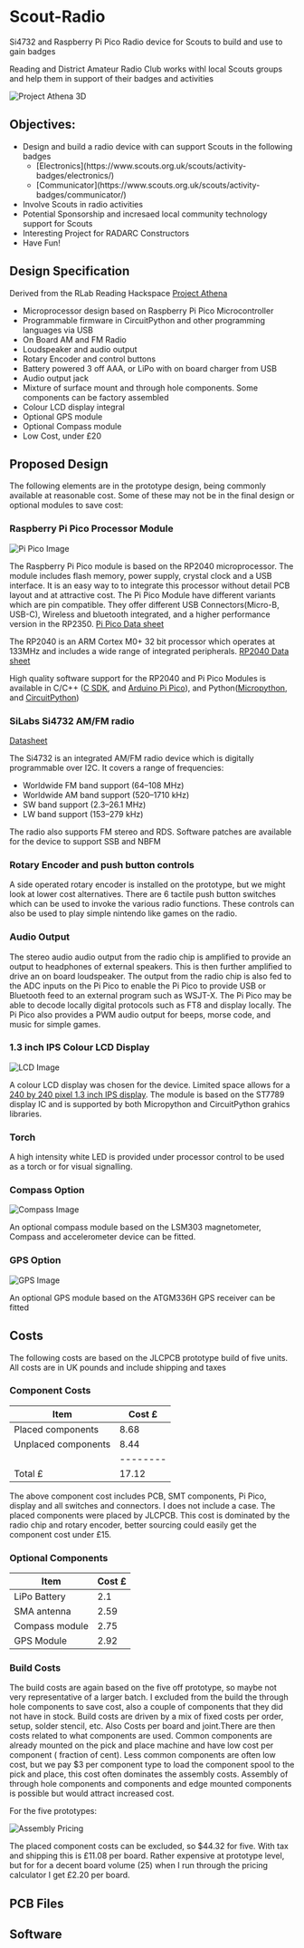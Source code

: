 # Scout-Radio
Si4732 and Raspberry Pi Pico Radio device for Scouts to build and use to gain badges

Reading and District Amateur Radio Club works withl local Scouts groups and help them in support of their badges and activities

![Project Athena 3D](./images/Scout_Radio_3D.jpg)

## Objectives:
<ul>
<li>Design and build a radio device with can support Scouts in the following badges
<ul>
<li>[Electronics](https://www.scouts.org.uk/scouts/activity-badges/electronics/)</li>
<li>[Communicator](https://www.scouts.org.uk/scouts/activity-badges/communicator/)</li>
</ul>
<li>Involve Scouts in radio activities</li>
<li>Potential Sponsorship and incresaed local community technology support for Scouts</li>
<li>Interesting Project for RADARC Constructors</li>
<li>Have Fun!</li>
</ul>

## Design Specification
Derived from the RLab Reading Hackspace [Project Athena](https://github.com/reading-hackspace/project-athena)
<ul>
<li>Microprocessor design based on Raspberry Pi Pico Microcontroller</li>
<li>Programmable firmware in CircuitPython and other programming languages via USB</li>
<li>On Board AM and FM Radio</li>
<li>Loudspeaker and audio output</li>
<li>Rotary Encoder and control buttons</li>
<li>Battery powered 3 off AAA, or LiPo with on board charger from USB</li>
<li>Audio output jack</li>
<li>Mixture of surface mount and through hole components. Some components can be factory assembled</li>
<li>Colour LCD display integral</li> 
<li>Optional GPS module</li>
<li>Optional Compass module</li>
<li>Low Cost, under £20</li>
</ul>



## Proposed Design
The following elements are in the prototype design, being commonly available at reasonable cost. Some of these may not be in the final design or optional modules to save cost:

### Raspberry Pi Pico Processor Module
![Pi Pico Image](./images/Pi_Pico_Img.jpg)


The Raspberry Pi Pico module is based on the RP2040 microprocessor. The module includes flash memory, power supply, crystal clock and a USB interface. It is an easy way to to integrate this processor without detail PCB layout and at attractive cost.
The Pi Pico Module have different variants which are pin compatible. They offer different USB Connectors(Micro-B, USB-C), Wireless and bluetooth integrated, and a higher performance version in the RP2350.
[Pi Pico Data sheet](https://datasheets.raspberrypi.com/pico/pico-datasheet.pdf)

The RP2040 is an ARM Cortex M0+ 32 bit processor which operates at 133MHz and includes a wide range of integrated peripherals.
[RP2040 Data sheet](https://datasheets.raspberrypi.com/rp2040/rp2040-datasheet.pdf)

High quality software support for the RP2040 and Pi Pico Modules is available in C/C++ ([C SDK](https://www.raspberrypi.com/documentation/microcontrollers/c_sdk.html), and [Arduino Pi Pico](https://www.tomshardware.com/how-to/program-raspberry-pi-pico-with-arduino-ide)), and Python([Micropython](https://www.raspberrypi.com/documentation/microcontrollers/micropython.html), and [CircuitPython](https://circuitpython.org/board/raspberry_pi_pico/))


### SiLabs Si4732 AM/FM radio
[Datasheet](https://www.skyworksinc.com/-/media/Skyworks/SL/documents/public/data-shorts/Si4732-A10-short.pdf)

The Si4732 is an integrated AM/FM radio device which is digitally programmable over I2C.
It covers a range of frequencies:
<ul> 
<li>Worldwide FM band support (64–108 MHz) </li>
<li>Worldwide AM band support (520–1710 kHz)</li>
<li>SW band support (2.3–26.1 MHz)</li>
<li>LW band support (153–279 kHz)</li>
</ul>
The radio also supports FM stereo and RDS.
Software patches are available for the device to support SSB and NBFM

### Rotary Encoder and push button controls

A side operated rotary encoder is installed on the prototype, but we might look at lower cost alternatives. There are 6 tactile push button switches which can be used to invoke the various radio functions. These controls can also be used to play simple nintendo like games on the radio.


### Audio Output
The stereo audio audio output from the radio chip is amplified to provide an output to headphones of external speakers. This is then further amplified to drive an on board loudspeaker.
The output from the radio chip is also fed to the ADC inputs on the Pi Pico to enable the Pi Pico to provide USB or Bluetooth feed to an external program such as WSJT-X. The Pi Pico may be able to decode locally digital protocols such as FT8 and display locally.
The Pi Pico also provides a PWM audio output for beeps, morse code, and music for simple games.


### 1.3 inch IPS Colour LCD Display
![LCD Image](./images/LCD_Image_240.jpg)

A colour LCD display was chosen for the device. Limited space allows for a [240 by 240 pixel 1.3 inch IPS display](https://www.smart-prototyping.com/1_3-inch-TFT-IPS-Display-Module-ST7789-SPI-240-240).
The module is based on the ST7789 display IC and is supported by both Micropython and CircuitPython grahics libraries.

### Torch

A high intensity white LED is provided under processor control to be used as a torch or for visual signalling.

### Compass Option
![Compass Image](./images/Compass_Image.jpg)

An optional compass module based on the LSM303 magnetometer, Compass and accelerometer device can be fitted.

### GPS Option
![GPS Image](./images/GPS_Image.jpg)

An optional GPS module based on the ATGM336H GPS receiver can be fitted 

## Costs
The following costs are based on the JLCPCB prototype build of five units.
All costs are in UK pounds and include shipping and taxes

### Component Costs
| Item      | Cost £      |
|-----------|-----------|
|Placed components| 8.68| 
|Unplaced components| 8.44|
||--------|
|Total £| 17.12|

The above component cost includes PCB, SMT components, Pi Pico, display and all switches and connectors. I does not include a case.
The placed components were placed by JLCPCB. This cost is dominated by the radio chip and rotary encoder, better sourcing could easily get the component cost under £15.

### Optional Components
| Item       | Cost £    |
|---|---|
|LiPo Battery | 2.1|
|SMA antenna| 2.59|
|Compass module| 2.75|
|GPS Module|  2.92      |

### Build Costs
The build costs are again based on the five off prototype, so maybe not very representative of a larger batch. I excluded from the build the through hole components to save cost, also a couple of components that they did not have in stock.
Build costs are driven by a mix of fixed costs per order, setup, solder stencil, etc. Also Costs per board and joint.There are then costs related to what components are used. Common components are already mounted on the pick and place machine and have low cost per component ( fraction of cent). Less common components are often low cost, but we pay $3 per component type to load the component spool to the pick and place, this cost often dominates the assembly costs.
Assembly of through hole components and components and edge mounted components is possible but would attract increased cost.

For the five prototypes:

![Assembly Pricing](./images/Scout_Radio_Assembly_Costs.jpg)

The placed component costs can be excluded, so $44.32 for five. With tax and shipping this is £11.08 per board. Rather expensive at prototype level, but for for a decent board volume (25) when I run through the pricing calculator I get £2.20 per board.


## PCB Files

## Software








